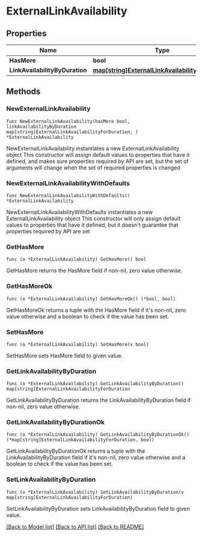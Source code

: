 # ExternalLinkAvailability

## Properties

Name | Type | Description | Notes
------------ | ------------- | ------------- | -------------
**HasMore** | **bool** |  | 
**LinkAvailabilityByDuration** | [**map[string]ExternalLinkAvailabilityForDuration**](ExternalLinkAvailabilityForDuration.md) |  | 

## Methods

### NewExternalLinkAvailability

`func NewExternalLinkAvailability(hasMore bool, linkAvailabilityByDuration map[string]ExternalLinkAvailabilityForDuration, ) *ExternalLinkAvailability`

NewExternalLinkAvailability instantiates a new ExternalLinkAvailability object
This constructor will assign default values to properties that have it defined,
and makes sure properties required by API are set, but the set of arguments
will change when the set of required properties is changed

### NewExternalLinkAvailabilityWithDefaults

`func NewExternalLinkAvailabilityWithDefaults() *ExternalLinkAvailability`

NewExternalLinkAvailabilityWithDefaults instantiates a new ExternalLinkAvailability object
This constructor will only assign default values to properties that have it defined,
but it doesn't guarantee that properties required by API are set

### GetHasMore

`func (o *ExternalLinkAvailability) GetHasMore() bool`

GetHasMore returns the HasMore field if non-nil, zero value otherwise.

### GetHasMoreOk

`func (o *ExternalLinkAvailability) GetHasMoreOk() (*bool, bool)`

GetHasMoreOk returns a tuple with the HasMore field if it's non-nil, zero value otherwise
and a boolean to check if the value has been set.

### SetHasMore

`func (o *ExternalLinkAvailability) SetHasMore(v bool)`

SetHasMore sets HasMore field to given value.


### GetLinkAvailabilityByDuration

`func (o *ExternalLinkAvailability) GetLinkAvailabilityByDuration() map[string]ExternalLinkAvailabilityForDuration`

GetLinkAvailabilityByDuration returns the LinkAvailabilityByDuration field if non-nil, zero value otherwise.

### GetLinkAvailabilityByDurationOk

`func (o *ExternalLinkAvailability) GetLinkAvailabilityByDurationOk() (*map[string]ExternalLinkAvailabilityForDuration, bool)`

GetLinkAvailabilityByDurationOk returns a tuple with the LinkAvailabilityByDuration field if it's non-nil, zero value otherwise
and a boolean to check if the value has been set.

### SetLinkAvailabilityByDuration

`func (o *ExternalLinkAvailability) SetLinkAvailabilityByDuration(v map[string]ExternalLinkAvailabilityForDuration)`

SetLinkAvailabilityByDuration sets LinkAvailabilityByDuration field to given value.



[[Back to Model list]](../README.md#documentation-for-models) [[Back to API list]](../README.md#documentation-for-api-endpoints) [[Back to README]](../README.md)


